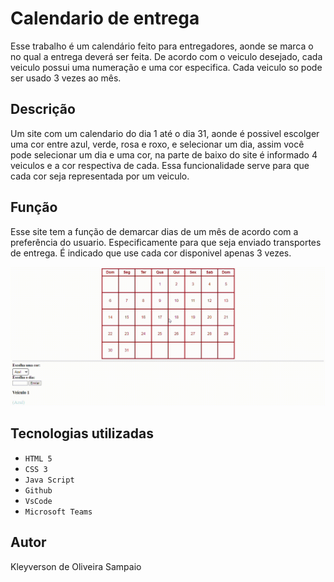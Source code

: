 # Calendario de entrega
Esse trabalho é um calendário feito para entregadores, aonde se marca o no qual a entrega deverá ser feita. De acordo com o veiculo desejado, cada veiculo possui uma numeração e  uma cor especifica. Cada veiculo so pode ser usado 3 vezes ao mês.

## Descrição 
Um site com um calendario do dia 1 até o dia 31, aonde é possivel escolger uma cor entre azul, verde, rosa e roxo, e selecionar um dia, assim você pode selecionar um dia e uma cor, na parte de baixo do site é informado 4 veiculos e a cor respectiva de cada. Essa funcionalidade serve para que cada cor seja representada por um veiculo. 

## Função
Esse site tem a função de demarcar dias de um mês de acordo com a preferência do usuario. Especificamente para que seja enviado transportes de entrega. É indicado que use cada cor disponivel apenas 3 vezes.

![Calenndario](img/Calen.gif)

## Tecnologias utilizadas 

* ``HTML 5``
* ``CSS 3``
* ``Java Script``
* ``Github``
* ``VsCode``
* ``Microsoft Teams``

## Autor
Kleyverson de Oliveira Sampaio